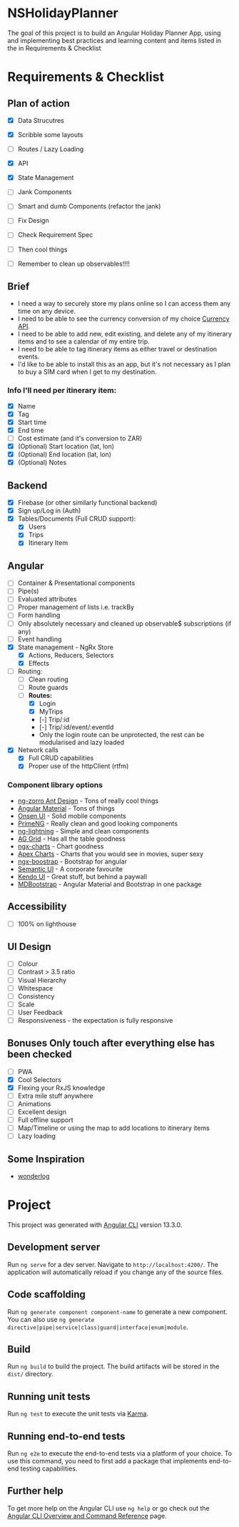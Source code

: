 # NSHolidayPlanner

The goal of this project is to build an Angular Holiday Planner App, using and implementing best practices and learning content and items listed in the in Requirements & Checklist

# Requirements & Checklist

## Plan of action

- [x] Data Strucutres
- [x] Scribble some layouts
- [ ] Routes / Lazy Loading
- [x] API
- [x] State Management
- [ ] Jank Components
- [ ] Smart and dumb Components (refactor the jank)
- [ ] Fix Design
- [ ] Check Requirement Spec
- [ ] Then cool things

- [ ] Remember to clean up observables!!!!

## Brief

- I need a way to securely store my plans online so I can access them any time on any device.
- I need to be able to see the currency conversion of my choice [Currency API](https://api.currencyapi.com/v3/latest).
- I need to be able to add new, edit existing, and delete any of my itinerary items and to see a calendar of my entire trip.
- I need to be able to tag itinerary items as either travel or destination events.
- I'd like to be able to install this as an app, but it's not necessary as I plan to buy a SIM card when I get to my destination.

### Info I'll need per itinerary item:

- [x] Name
- [x] Tag
- [x] Start time
- [x] End time
- [ ] Cost estimate (and it's conversion to ZAR)
- [x] (Optional) Start location (lat, lon)
- [x] (Optional) End location (lat, lon)
- [x] (Optional) Notes

## Backend

- [x] Firebase (or other similarly functional backend)
- [x] Sign up/Log in (Auth)
- [x] Tables/Documents (Full CRUD support):
  - [x] Users
  - [x] Trips
  - [x] Itinerary Item

## Angular

- [ ] Container & Presentational components
- [ ] Pipe(s)
- [ ] Evaluated attributes
- [ ] Proper management of lists i.e. trackBy
- [ ] Form handling
- [ ] Only absolutely necessary and cleaned up observable$ subscriptions (if any)
- [ ] Event handling
- [x] State management - NgRx Store
  - [x] Actions, Reducers, Selectors
  - [x] Effects
- [ ] Routing:
  - [ ] Clean routing
  - [ ] Route guards
  - [ ] **Routes:**
    - [x] Login
    - [x] MyTrips
    - [-] Trip/:id
    - [-] Trip/:id/event/:eventId
    - Only the login route can be unprotected, the rest can be modularised and lazy loaded
- [x] Network calls
  - [x] Full CRUD capabilities
  - [x] Proper use of the httpClient (rtfm)

### Component library options

- [ng-zorro Ant Design](https://ng.ant.design/docs/introduce/en) - Tons of really cool things
- [Angular Material](https://material.angular.io/) - Tons of things
- [Onsen UI](https://onsen.io/) - Solid mobile components
- [PrimeNG](https://www.primefaces.org/primeng/#/) - Really clean and good looking components
- [ng-lightning](https://ng-lightning.github.io/ng-lightning/#/) - Simple and clean components
- [AG Grid](https://www.ag-grid.com/) - Has all the table goodness
- [ngx-charts](https://swimlane.gitbook.io/ngx-charts/) - Chart goodness
- [Apex Charts](https://apexcharts.com/) - Charts that you would see in movies, super sexy
- [ngx-boostrap](https://valor-software.com/ngx-bootstrap/#/) - Bootstrap for angular
- [Semantic UI](https://semantic-ui.com/) - A corporate favourite
- [Kendo UI](https://www.telerik.com/kendo-ui) - Great stuff, but behind a paywall
- [MDBootstrap](https://mdbootstrap.com/docs/b5/angular/) - Angular Material and Bootstrap in one package

## Accessibility

- [ ] 100% on lighthouse

## UI Design

- [ ] Colour
- [ ] Contrast > 3.5 ratio
- [ ] Visual Hierarchy
- [ ] Whitespace
- [ ] Consistency
- [ ] Scale
- [ ] User Feedback
- [ ] Responsiveness - the expectation is fully responsive

## Bonuses **Only touch after everything else has been checked**

- [ ] PWA
- [x] Cool Selectors
- [x] Flexing your RxJS knowledge
- [ ] Extra mile stuff anywhere
- [ ] Animations
- [ ] Excellent design
- [ ] Full offline support
- [ ] Map/Timeline or using the map to add locations to itinerary items
- [ ] Lazy loading

## Some Inspiration

- [wonderlog](https://wanderlog.com/)

# Project

This project was generated with [Angular CLI](https://github.com/angular/angular-cli) version 13.3.0.

## Development server

Run `ng serve` for a dev server. Navigate to `http://localhost:4200/`. The application will automatically reload if you change any of the source files.

## Code scaffolding

Run `ng generate component component-name` to generate a new component. You can also use `ng generate directive|pipe|service|class|guard|interface|enum|module`.

## Build

Run `ng build` to build the project. The build artifacts will be stored in the `dist/` directory.

## Running unit tests

Run `ng test` to execute the unit tests via [Karma](https://karma-runner.github.io).

## Running end-to-end tests

Run `ng e2e` to execute the end-to-end tests via a platform of your choice. To use this command, you need to first add a package that implements end-to-end testing capabilities.

## Further help

To get more help on the Angular CLI use `ng help` or go check out the [Angular CLI Overview and Command Reference](https://angular.io/cli) page.
